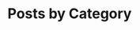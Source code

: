 ---
title: "Posts by Category"
layout: categories
permalink: /categories/
author_profile: true
comments: true
---